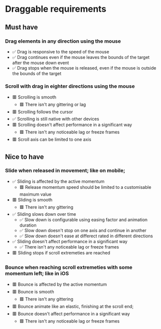 # Draggable requirements

## Must have

### Drag elements in any direction using the mouse

-   ✅ Drag is responsive to the speed of the mouse
-   ✅ Drag continues even if the mouse leaves the bounds of the target after the mouse down event
-   ✅ Drag stops when the mouse is released, even if the mouse is outside the bounds of the target

### Scroll with drag in eighter directions using the mouse

-   🟥 Scrolling is smooth
    -   🟥 There isn't any gittering or lag
-   🟥 Scrolling follows the cursor
-   ✅ Scrolling is still native with other devices
-   🟥 Scrolling doesn't affect performance in a significant way
    -   🟥 There isn't any noticeable lag or freeze frames
-   🟥 Scroll axis can be limited to one axis

## Nice to have

### Slide when released in movement; like on mobile;

-   ✅ Sliding is affected by the active momentum
    -   🟥 Release momentum speed should be limited to a customisable maximum value
-   🟥 Sliding is smooth
    -   🟥 There isn't any gittering
-   ✅ Sliding slows down over time
    -   ✅ Slow down is configurable using easing factor and animation duration
    -   ✅ Slow down doesn't stop on one axis and continue in another
    -   ✅ Slow down doesn't ease at differect rated in different directions
-   ✅ Sliding doesn't affect performance in a significant way
    -   ✅ There isn't any noticeable lag or freeze frames
-   🟥 Sliding stops if scroll extremeties are reached

### Bounce when reaching scroll extremeties with some momentum left; like in iOS

-   🟥 Bounce is affected by the active momentum
-   🟥 Bounce is smooth
    -   🟥 There isn't any gittering
-   🟥 Bounce animate like an elastic, finishing at the scroll end;
-   🟥 Bounce doesn't affect performance in a significant way
    -   🟥 There isn't any noticeable lag or freeze frames
